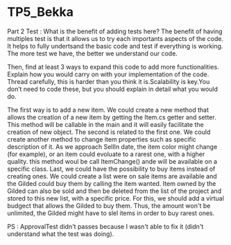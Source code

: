 # TP5_Bekka
Part 2 Test : What is the benefit of adding tests here?
The benefit of having multiples test is that it allows us to try each importants aspects of the code. It helps to fully undertsand the basic code and test if everything is working. The more test we have, the better we understand our code. 

Then, find at least 3 ways to expand this code to add more functionalities. Explain how you would  carry  on  with  your  implementation  of  the  code.  Thread  carefully,  this  is  harder  than you think it is.Scalability is key.You don’t need to code these, but you should explain in detail what you would do.

The first way is to add a new item. We could create a new method that allows the creation of a new item by getting the Item.cs getter and setter. This method will be callable in the main and it will easily facilitate the creation of new object. 
The second is related to the first one. We could create another method to change item properties such as specific description of it. As we approach SellIn date, the item color might change (for example), or an item could evoluate to a rarest one, with a higher quality. this method woul be call ItemChange() ande will be available on a specific class.
Last, we could have the possibility to buy items instead of creating ones. We could create a list were on sale items are available and the Gilded could buy them by calling the item wanted. Item owned by the Gilded can also be sold and then be deleted from the list of the project and stored to this new list, with a specific price. For this, we should add a virtual budgect that allows the Gilded to buy them. Thus, the amount won't be unlimited, the Gilded might have to slel items in order to buy rarest ones. 

PS : ApprovalTest didn't passes because I wasn't able to fix it (didn't understand what the test was doing).
